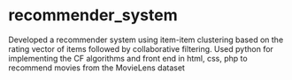# recommender_system
Developed a recommender system using item-item clustering based on the rating vector of items followed by 
collaborative filtering. Used python for implementing the CF algorithms and front end in html, css, php to 
recommend movies from the MovieLens dataset 
